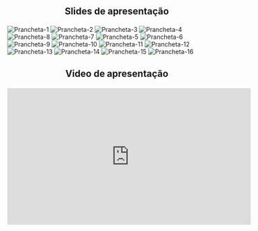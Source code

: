 ## <p align="center">Slides de apresentação</p>

![Prancheta-1](https://user-images.githubusercontent.com/89596623/233380965-589bbfd6-df4a-4671-9d2b-3059e57a707f.png)
![Prancheta-2](https://user-images.githubusercontent.com/89596623/233381112-a39d1df0-504e-4580-94b5-93ea0f248e0e.png)
![Prancheta-3](https://user-images.githubusercontent.com/89596623/233381138-82da55b0-3798-44b4-ba44-cd4f753a28ad.png)
![Prancheta-4](https://user-images.githubusercontent.com/89596623/233381151-c2a0d13f-80bb-4d0c-8859-111394e6b276.png)
![Prancheta-8](https://user-images.githubusercontent.com/89596623/233381232-c2d99d09-b776-4406-b801-6051a3c692e6.png)
![Prancheta-7](https://user-images.githubusercontent.com/89596623/233381215-1869f085-5dc0-4427-b6ee-3bcca12759d1.png)
![Prancheta-5](https://user-images.githubusercontent.com/89596623/233381180-360103e8-a83e-44ad-b98d-36671d7c42c8.png)
![Prancheta-6](https://user-images.githubusercontent.com/89596623/233381200-c16b0820-9785-45c7-a531-69c0c0c00f29.png)
![Prancheta-9](https://user-images.githubusercontent.com/89596623/233381251-ed877dbf-6532-4a9b-8edd-2343e6ab916b.png)
![Prancheta-10](https://user-images.githubusercontent.com/89596623/233381265-2d8129b4-14d4-47eb-8d98-15d9ea4fbc18.png)
![Prancheta-11](https://user-images.githubusercontent.com/89596623/233381289-b4ad58a6-ae26-4d55-85fd-88d47872c299.png)
![Prancheta-12](https://user-images.githubusercontent.com/89596623/233381303-88f7a5f8-54df-4571-bdfe-bc5a78b8147f.png)
![Prancheta-13](https://user-images.githubusercontent.com/89596623/233381315-d1ce9b43-4648-434b-84b3-ee559e81f3be.png)
![Prancheta-14](https://user-images.githubusercontent.com/89596623/233381335-5be4ae99-4a17-4157-bc58-ebbb66104ae8.png)
![Prancheta-15](https://user-images.githubusercontent.com/89596623/233381356-3ec8c937-c6ae-44bd-83de-1e4d7e1c36d2.png)
![Prancheta-16](https://user-images.githubusercontent.com/89596623/233381370-bd527640-740e-4c04-ad2f-1fe8b1f1dd73.png)

## <p align="center">Video de apresentação</p>
<p align="center">
<iframe width="560" height="315" src="https://www.youtube.com/embed/MLYpPha_6v4" title="YouTube video player" frameborder="0" allow="accelerometer; autoplay; clipboard-write; encrypted-media; gyroscope; picture-in-picture; web-share" allowfullscreen></iframe>
</p>
